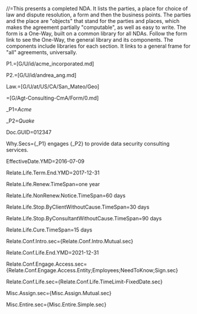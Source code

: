 //=This presents a completed NDA.  It lists the parties, a place for choice of law and dispute resolution, a form and then the business points.  The parties and the place are "objects" that stand for the parties and places, which makes the agreement partially "computable", as well as easy to write.  The form is a One-Way, built on a common library for all NDAs.  Follow the form link to see the One-Way, the general library and its components.  The components include libraries for each section.  It links to a general frame for "all" agreements, universally.

P1.=[G/U/id/acme_incorporated.md]

P2.=[G/U/id/andrea_ang.md]

Law.=[G/U/at/US/CA/San_Mateo/Geo]

=[G/Agt-Consulting-CmA/Form/0.md]  

_P1=<i>Acme</i>

_P2=<i>Quake</i>

Doc.GUID=012347

Why.Secs={_P1} engages {_P2} to provide data security consulting services.

EffectiveDate.YMD=2016-07-09

Relate.Life.Term.End.YMD=2017-12-31

Relate.Life.Renew.TimeSpan=one year

Relate.Life.NonRenew.Notice.TimeSpan=60 days

Relate.Life.Stop.ByClientWithoutCause.TimeSpan=30 days

Relate.Life.Stop.ByConsultantWithoutCause.TimeSpan=90 days

Relate.Life.Cure.TimeSpan=15 days

Relate.Conf.Intro.sec={Relate.Conf.Intro.Mutual.sec}

Relate.Conf.Life.End.YMD=2021-12-31

Relate.Conf.Engage.Access.sec={Relate.Conf.Engage.Access.Entity;Employees;NeedToKnow;Sign.sec}

Relate.Conf.Life.sec={Relate.Conf.Life.TimeLimit-FixedDate.sec}

Misc.Assign.sec={Misc.Assign.Mutual.sec}

Misc.Entire.sec={Misc.Entire.Simple.sec}